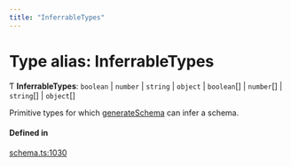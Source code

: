 ```yaml
---
title: "InferrableTypes"
---
```

# Type alias: InferrableTypes

Ƭ **InferrableTypes**: `boolean` \| `number` \| `string` \| `object` \| `boolean`[] \| `number`[] \| `string`[] \| `object`[]

Primitive types for which [generateSchema](../functions/generateSchema.md) can infer a schema.

#### Defined in

[schema.ts:1030](https://github.com/coda/packs-sdk/blob/main/schema.ts#L1030)
